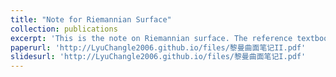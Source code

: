 ```yaml
---
title: "Note for Riemannian Surface"
collection: publications
excerpt: 'This is the note on Riemannian surface. The reference textbook is "Riemannian Surface" by Mei Jiaqiang. The note is divided into two parts. Part I: Basic definition of Riemann surfaces, uniformization theorem, Riemann-Roch theorem. Part II: Cohomology and complex geometry of surfaces. '
paperurl: 'http://LyuChangle2006.github.io/files/黎曼曲面笔记II.pdf'
slidesurl: 'http://LyuChangle2006.github.io/files/黎曼曲面笔记I.pdf'
---
```

